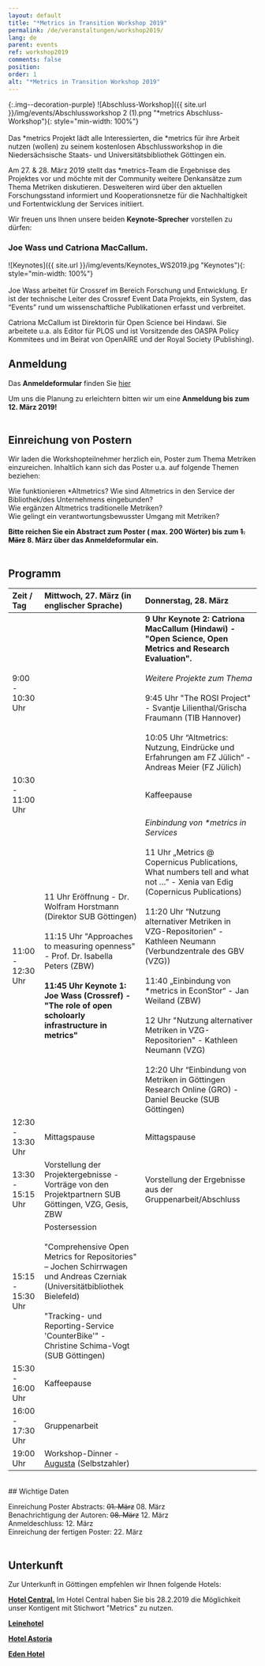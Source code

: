 ```yaml
---
layout: default
title: "*Metrics in Transition Workshop 2019"
permalink: /de/veranstaltungen/workshop2019/
lang: de
parent: events
ref: workshop2019
comments: false
position:
order: 1
alt: "*Metrics in Transition Workshop 2019"
---
```


<!-- Start editing content here-->

{:.img--decoration-purple}
![Abschluss-Workshop]({{ site.url }}/img/events/Abschlussworkshop 2 (1).png "*metrics Abschluss-Workshop"){: style="min-width: 100%"}
<br> 
<br> 
Das \*metrics Projekt lädt alle Interessierten, die \*metrics für ihre Arbeit nutzen (wollen) zu seinem kostenlosen Abschlussworkshop in die Niedersächsische Staats- und Universitätsbibliothek Göttingen ein.  
  
Am 27. & 28. März 2019 stellt das \*metrics-Team die Ergebnisse des Projektes vor und möchte mit der Community weitere Denkansätze zum Thema Metriken diskutieren. Desweiteren wird über den aktuellen Forschungsstand informiert und Kooperationsnetze für die Nachhaltigkeit und Fortentwicklung der Services initiiert.

Wir freuen uns Ihnen unsere beiden **Keynote-Sprecher** vorstellen zu dürfen:  
  
### Joe Wass und Catriona MacCallum.

![Keynotes]({{ site.url }}/img/events/Keynotes_WS2019.jpg "Keynotes"){: style="min-width: 100%"}
<br>
<br>
Joe Wass arbeitet für Crossref im Bereich Forschung und Entwicklung. Er ist der technische Leiter des Crossref Event Data Projekts, ein System, das “Events” rund um wissenschaftliche Publikationen erfasst und verbreitet. 

Catriona McCallum ist Direktorin für Open Science bei Hindawi. Sie arbeitete u.a. als Editor für PLOS und ist Vorsitzende des OASPA Policy Kommitees und im Beirat von OpenAIRE und der Royal Society (Publishing).
   <br>
   
## Anmeldung  
        
Das **Anmeldeformular** finden Sie [hier](https://docs.google.com/forms/d/e/1FAIpQLSdigHX9aK--jC7lPbnNBNEvE3bkBSTrsUfMvMIM3btmSQ-xuQ/viewform?usp=sf_link)  
        
Um uns die Planung zu erleichtern bitten wir um eine **Anmeldung bis zum 12. März 2019!**  
         <br>
## Einreichung von Postern   
  
Wir laden die Workshopteilnehmer herzlich ein, Poster zum Thema Metriken einzureichen. Inhaltlich kann sich das Poster u.a. auf folgende Themen beziehen:  
  
Wie funktionieren \*Altmetrics? Wie sind Altmetrics in den Service der Bibliothek/des Unternehmens eingebunden?  
Wie ergänzen Altmetrics traditionelle Metriken?  
Wie gelingt ein verantwortungsbewusster Umgang mit Metriken?  
  
**Bitte reichen Sie ein Abstract zum Poster ( max. 200 Wörter) bis zum ~~1. März~~ 8. März über das Anmeldeformular ein.**   
      <br>
## Programm  

|Zeit / Tag|Mittwoch, 27. März (in englischer Sprache)|Donnerstag, 28. März|   
|:------|:---|:---|  
|9:00 - 10:30 Uhr| |**9 Uhr Keynote 2: Catriona MacCallum (Hindawi) - "Open Science, Open Metrics and Research Evaluation".**<br><br>*Weitere Projekte zum Thema*<br><br> 9:45 Uhr "The ROSI Project" - Svantje Lilienthal/Grischa Fraumann (TIB Hannover)<br><br> 10:05 Uhr “Altmetrics: Nutzung, Eindrücke und Erfahrungen am FZ Jülich“ - Andreas Meier (FZ Jülich)|  
|10:30 - 11:00 Uhr| |Kaffeepause|
|11:00 - 12:30 Uhr|11 Uhr Eröffnung - Dr. Wolfram Horstmann (Direktor SUB Göttingen)<br><br>11:15 Uhr "Approaches to measuring openness" - Prof. Dr. Isabella Peters (ZBW)<br><br>**11:45 Uhr Keynote 1: Joe Wass (Crossref) - "The role of open scholoarly infrastructure in metrics"**|*Einbindung von \*metrics in Services*<br><br>11 Uhr „Metrics @ Copernicus Publications, What numbers tell and what not …” - Xenia van Edig (Copernicus Publications)<br><br>11:20 Uhr “Nutzung alternativer Metriken in VZG-Repositorien” - Kathleen Neumann (Verbundzentrale des GBV (VZG))<br><br>11:40 „Einbindung von \*metrics in EconStor“ - Jan Weiland (ZBW)<br><br>12 Uhr "Nutzung alternativer Metriken in VZG-Repositorien" - Kathleen Neumann (VZG)<br><br>12:20 Uhr “Einbindung von Metriken in Göttingen Research Online (GRO) - Daniel Beucke (SUB Göttingen)|        
|12:30 - 13:30 Uhr|Mittagspause|Mittagspause|  
|13:30 - 15:15 Uhr|Vorstellung der Projektergebnisse - Vorträge von den Projektpartnern SUB Göttingen, VZG, Gesis, ZBW|Vorstellung der Ergebnisse aus der Gruppenarbeit/Abschluss|      
|15:15 - 15:30 Uhr|Postersession<br><br>"Comprehensive Open Metrics for Repositories" – Jochen Schirrwagen und Andreas Czerniak (Universitätbibliothek Bielefeld)<br><br>"Tracking- und Reporting-Service 'CounterBike'" - Christine Schima-Vogt (SUB Göttingen)| |     
|15:30 - 16:00 Uhr|Kaffeepause| |      
|16:00 - 17:30 Uhr|Gruppenarbeit| |  
|19:00 Uhr|Workshop-Dinner - [Augusta](https://www.restaurant-augusta.de/) (Selbstzahler)| |   


<br>
## Wichtige Daten  
  
Einreichung Poster Abstracts: ~~01. März~~ 08. März  
Benachrichtigung der Autoren: ~~08. März~~ 12. März  
Anmeldeschluss: 12. März  
Einreichung der fertigen Poster: 22. März  
 <br>
## Unterkunft   
    
Zur Unterkunft in Göttingen empfehlen wir Ihnen folgende Hotels:  
  
**[Hotel Central.](https://www.hotel-central.com/willkommen_de.html)** Im Hotel Central haben Sie bis 28.2.2019 die Möglichkeit unser Kontigent mit Stichwort "Metrics" zu nutzen.  
  
**[Leinehotel](https://www.leinehotel-goe.de/)**
  
**[Hotel Astoria](https://www.astoria-goettingen.de/)**  
  
**[Eden Hotel](https://www.eden-hotel.de/)**  

<br> 


